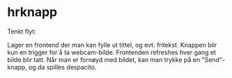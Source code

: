 # hrknapp

Tenkt flyt:

Lager en frontend der man kan fylle ut tittel, og evt. fritekst. Knappen blir kun en trigger for å ta webcam-bilde. Frontenden refreshes hver gang et bilde blir tatt. Når man er fornøyd med bildet, kan man trykke på en "Send"-knapp, og da spilles despacito.
